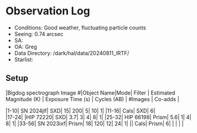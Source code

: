 # Observation Log

* Conditions: Good weather, fluctuating particle counts
* Seeing: 0.74 arcsec
* SA: 
* OA: Greg
* Data Directory: /dark/hal/data/20240811_IRTF/
* Starlist: 

## Setup

|Bigdog spectrograph Image #|Object Name|Mode|	Filter |	Estimated Magnitude (K) |	Exposure Time (s) |	Cycles (AB) |	#Images |	Co-adds |

|1-10|	SN 2024jlf|	SXD|		15|	200|	5|	10|	1|
|11-16|	Cals|	SXD|					6|	
|17-24|	|HIP 72220|	SXD|		3.7|	3|	4|	8|	1|
|25-32|	HIP 66198|	Prism|		5.6|	1|	4|	8|	1|
|33-56|	SN 2023ixf|	Prism|		18|	120|	12|	24|	1|
||	Cals|	Prism|					6| | | | |	
